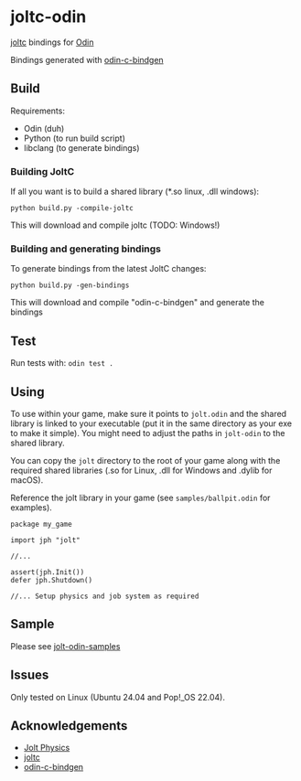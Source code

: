 # joltc-odin

[joltc](https://github.com/amerkoleci/joltc) bindings for [Odin](https://odin-lang.org)

Bindings generated with [odin-c-bindgen](https://github.com/karl-zylinski/odin-c-bindgen)

## Build
Requirements:
- Odin (duh)
- Python (to run build script)
- libclang (to generate bindings)

### Building JoltC
If all you want is to build a shared library (*.so linux, .dll windows):

`python build.py -compile-joltc`

This will download and compile joltc (TODO: Windows!)

### Building and generating bindings
To generate bindings from the latest JoltC changes:

`python build.py -gen-bindings`

This will download and compile "odin-c-bindgen" and generate the bindings

## Test
Run tests with: `odin test .`

## Using
To use within your game, make sure it points to `jolt.odin` and the shared library is linked to your executable (put it in the same directory as your exe to make it simple). You might need to adjust the paths in `jolt-odin` to the shared library.

You can copy the `jolt` directory to the root of your game along with the required shared libraries (.so for Linux, .dll for Windows and .dylib for macOS).

Reference the jolt library in your game (see `samples/ballpit.odin` for examples).

```
package my_game

import jph "jolt"

//...

assert(jph.Init())
defer jph.Shutdown()

//... Setup physics and job system as required
```

## Sample
Please see [jolt-odin-samples](https://github.com/jrdurandt/jolt-odin-samples)

## Issues
Only tested on Linux (Ubuntu 24.04 and Pop!_OS 22.04).

## Acknowledgements
- [Jolt Physics](https://github.com/jrouwe/JoltPhysics)
- [joltc](https://github.com/amerkoleci/joltc)
- [odin-c-bindgen](https://github.com/karl-zylinski/odin-c-bindgen)
